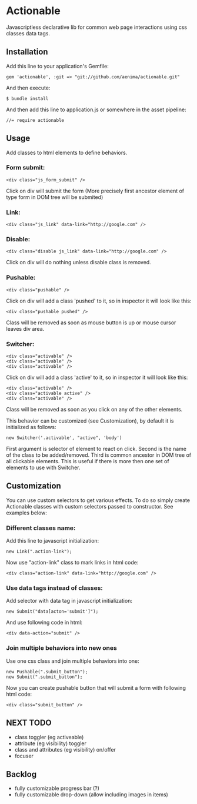 # Actionable

Javascriptless declarative lib for common web page interactions using css classes data tags.


## Installation

Add this line to your application's Gemfile:

    gem 'actionable', :git => "git://github.com/aenima/actionable.git"

And then execute:

    $ bundle install

And then add this line to application.js or somewhere in the asset pipeline:

    //= require actionable

## Usage

Add classes to html elements to define behaviors. 

### Form submit:

    <div class="js_form_submit" /> 

Click on div will submit the form (More precisely first ancestor element of type form in DOM tree will be submited)

### Link: 

    <div class="js_link" data-link="http://google.com" />

### Disable: 

    <div class="disable js_link" data-link="http://google.com" />

Click on div will do nothing unless disable class is removed.

### Pushable: 

    <div class="pushable" />

Click on div will add a class 'pushed' to it, so in inspector it will look like this:

    <div class="pushable pushed" />
    
Class will be removed as soon as mouse button is up or mouse cursor leaves div area. 

### Switcher: 

    <div class="activable" />
    <div class="activable" />
    <div class="activable" />        

Click on div will add a class 'active' to it, so in inspector it will look like this:

    <div class="activable" />
    <div class="activable active" />
    <div class="activable" />        
    
Class will be removed as soon as you click on any of the other elements.

This behavior can be customized (see Customization), by default it is initialized as follows:

    new Switcher('.activable', "active", 'body')
  
First argument is selector of element to react on click. Second is the name of the class to be added/removed. Third is common ancestor in DOM tree of all clickable elements. This is useful if there is more then one set of elements to use with Switcher.

## Customization

You can use custom selectors to get various effects. To do so simply create Actionable classes with custom selectors passed to constructor. See examples below:

### Different classes name:

Add this line to javascript initialization:

    new Link(".action-link");

Now use "action-link" class to mark links in html code:
    
    <div class="action-link" data-link="http://google.com" />

### Use data tags instead of classes:
        
Add selector with data tag in javascript initialization:

    new Submit("data[acton='submit']");	

And use following code in html:

    <div data-action="submit" /> 

### Join multiple behaviors into new ones

Use one css class and join multiple behaviors into one:

    new Pushable(".submit_button");	
    new Submit(".submit_button");		
                
Now you can create pushable button that will submit a form with following html code:

    <div class="submit_button" />


## NEXT TODO
- class toggler (eg activeable)
- attribute (eg visibility) toggler
- class and attributes (eg visibility) on/offer 
- focuser

## Backlog
- fully customizable progress bar (?)
- fully customizable drop-down (allow including images in items)